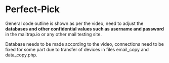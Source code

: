 # Perfect-Pick

General code outline is shown as per the video, need to adjust the **databases and other confidential values such as username and password** in the mailtrap.io or any other mail testing site.

Database needs to be made according to the video, connections need to be fixed for some part due to transfer of devices in files email_copy and data_copy.php.
